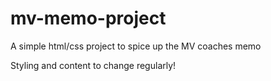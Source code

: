 # mv-memo-project
A simple html/css project to spice up the MV coaches memo

Styling and content to change regularly!
